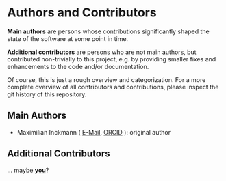# Authors and Contributors

**Main authors** are persons whose contributions significantly shaped
the state of the software at some point in time.

**Additional contributors** are persons who are not main authors,
but contributed non-trivially to this project,
e.g. by providing smaller fixes and enhancements to the code and/or documentation.

Of course, this is just a rough overview and categorization.
For a more complete overview of all contributors and contributions,
please inspect the git history of this repository.

## Main Authors

- Maximilian Inckmann (
    [E-Mail](mailto:maximilian.inckmann@kit.edu),
    [ORCID](https://orcid.org/0009-0005-2800-4833)
  ): original author

## Additional Contributors

<!--
- Name (E-mail, ORCID):
Summary of contribution
-->

... maybe **[you](https://maximiliani.github.io/nmr_FAIR-DOs/main/contributing)**?
